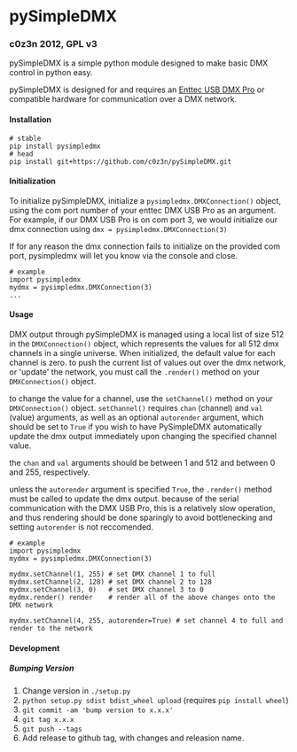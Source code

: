 pySimpleDMX
===========

### c0z3n 2012, GPL v3 ###


pySimpleDMX is a simple python module designed to make basic DMX control in python easy.

pySimpleDMX is designed for and requires an [Enttec USB DMX Pro](http://www.enttec.com/index.php?main_menu=Products&pn=70304&show=description&name=dmxusbpro) or compatible hardware for communication over a DMX network.

#### Installation ####

```
# stable
pip install pysimpledmx
# head
pip install git+https://github.com/c0z3n/pySimpleDMX.git
```

#### Initialization ####
To initialize pySimpleDMX, initialize a `pysimpledmx.DMXConnection()` object, using the com port number of your enttec DMX USB Pro as an argument. For example, if our DMX USB Pro is on com port 3, we would initialize our dmx connection using `dmx = pysimpledmx.DMXConnection(3)`

If for any reason the dmx connection fails to initialize on the provided com port, pysimpledmx will let you know via the console and close.

    # example
    import pysimpledmx
    mydmx = pysimpledmx.DMXConnection(3)
    ...


#### Usage ####
DMX output through pySimpleDMX is managed using a local list of size 512 in the `DMXConnection()` object, which represents the values for all 512 dmx channels in a single universe. When initialized, the default value for each channel is zero. to push the current list of values out over the dmx network, or 'update' the network, you must call the `.render()` method on your `DMXConnection()` object.

to change the value for a channel, use the `setChannel()` method on your `DMXConnection()` object. `setChannel()` requires `chan` (channel) and `val` (value) arguments, as well as an optional `autorender` argument, which should be set to `True` if you wish to have PySimpleDMX automatically update the dmx output immediately upon changing the specified channel value.

the `chan` and `val` arguments should be between 1 and 512 and between 0 and 255, respectively.

unless the `autorender` argument is specified `True`, the `.render()` method must be called to update the dmx output. because of the serial communication with the DMX USB Pro, this is a relatively slow operation, and thus rendering should be done sparingly to avoid bottlenecking and setting `autorender` is not reccomended.


    # example
    import pysimpledmx
    mydmx = pysimpledmx.DMXConnection(3)

    mydmx.setChannel(1, 255) # set DMX channel 1 to full
    mydmx.setChannel(2, 128) # set DMX channel 2 to 128
    mydmx.setChannel(3, 0)   # set DMX channel 3 to 0
    mydmx.render() render    # render all of the above changes onto the DMX network

    mydmx.setChannel(4, 255, autorender=True) # set channel 4 to full and render to the network

#### Development #####
##### Bumping Version #####

1. Change version in `./setup.py`
2. `python setup.py sdist bdist_wheel upload` (requires `pip install wheel`)
3. `git commit -am 'bump version to x.x.x'`
3. `git tag x.x.x`
4. `git push --tags`
5. Add release to github tag, with changes and releasion name.
